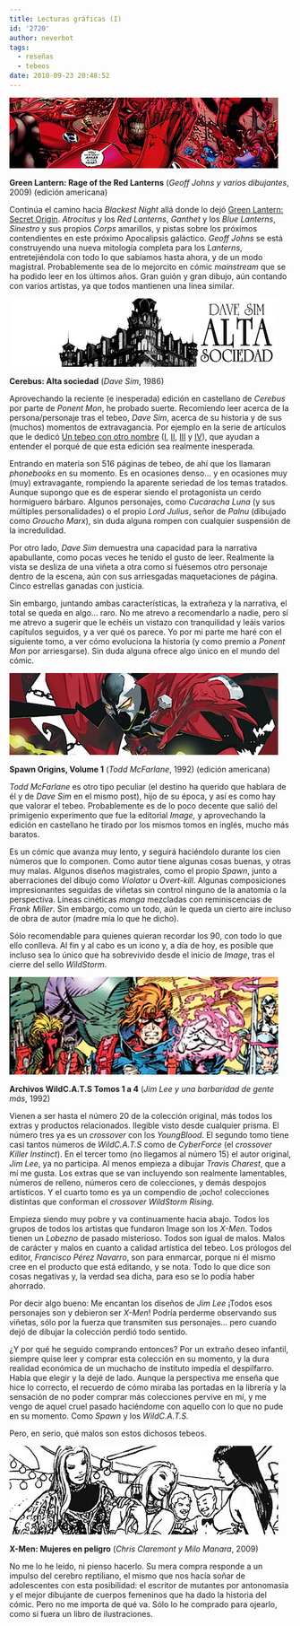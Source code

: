 ```yaml
---
title: Lecturas gráficas (I)
id: '2720'
author: neverbot
tags:
  - reseñas
  - tebeos
date: 2010-09-23 20:48:52
---
```


![red_lanterns.png](./lecturas-graficas-i/red_lanterns.png)  

**Green Lantern: Rage of the Red Lanterns** (_Geoff Johns y varios dibujantes_, 2009) (edición americana)

Continúa el camino hacia _Blackest Night_ allá donde lo dejó [Green Lantern: Secret Origin](/leido-green-lantern-secret-origin-de-geoff-johns/). _Atrocitus_ y los _Red Lanterns_, _Ganthet_ y los _Blue Lanterns_, _Sinestro_ y sus propios _Corps_ amarillos, y pistas sobre los próximos contendientes en este próximo Apocalipsis galáctico. _Geoff Johns_ se está construyendo una nueva mitología completa para los _Lanterns_, entretejiéndola con todo lo que sabíamos hasta ahora, y de un modo magistral. Probablemente sea de lo mejorcito en cómic _mainstream_ que se ha podido leer en los últimos años. Gran guión y gran dibujo, aún contando con varios artistas, ya que todos mantienen una línea similar.

![cerebus.png](./lecturas-graficas-i/cerebus.png)

**Cerebus: Alta sociedad** (_Dave Sim_, 1986)

Aprovechando la reciente (e inesperada) edición en castellano de _Cerebus_ por parte de _Ponent Mon_, he probado suerte. Recomiendo leer acerca de la persona/personaje tras el tebeo, _Dave Sim_, acerca de su historia y de sus (muchos) momentos de extravagancia. Por ejemplo en la serie de artículos que le dedicó [Un tebeo con otro nombre](http://www.untebeoconotronombre.com/) ([I](http://www.untebeoconotronombre.com/archive/2009/dave_sim_un_hombre_una_obra.html), [II](http://www.untebeoconotronombre.com/archive/2009/dave_sim_un_hombre_una_obra_-_ii.html), [III](http://www.untebeoconotronombre.com/archive/2009/dave_sim_un_hombre_una_obra_-_iii.html) y [IV](http://www.untebeoconotronombre.com/archive/2009/dave_sim_un_hombre_una_obra_y_iv.html)), que ayudan a entender el porqué de que esta edición sea realmente inesperada.

Entrando en materia son 516 páginas de tebeo, de ahí que los llamaran _phonebooks_ en su momento. Es en ocasiones denso... y en ocasiones muy (muy) extravagante, rompiendo la aparente seriedad de los temas tratados. Aunque supongo que es de esperar siendo el protagonista un cerdo hormiguero bárbaro. Algunos personajes, como _Cucaracha Luna_ (y sus múltiples personalidades) o el propio _Lord Julius_, señor de _Palnu_ (dibujado como _Groucho Marx_), sin duda alguna rompen con cualquier suspensión de la incredulidad.

Por otro lado, _Dave Sim_ demuestra una capacidad para la narrativa apabullante, como pocas veces he tenido el gusto de leer. Realmente la vista se desliza de una viñeta a otra como si fuésemos otro personaje dentro de la escena, aún con sus arriesgadas maquetaciones de página. Cinco estrellas ganadas con justicia.

Sin embargo, juntando ambas características, la extrañeza y la narrativa, el total se queda en algo... raro. No me atrevo a recomendarlo a nadie, pero sí me atrevo a sugerir que le echéis un vistazo con tranquilidad y leáis varios capítulos seguidos, y a ver qué os parece. Yo por mi parte me haré con el siguiente tomo, a ver cómo evoluciona la historia (y como premio a _Ponent Mon_ por arriesgarse). Sin duda alguna ofrece algo único en el mundo del cómic.

![spawn.png](./lecturas-graficas-i/spawn.png)  

**Spawn Origins, Volume 1** (_Todd McFarlane_, 1992) (edición americana)

_Todd McFarlane_ es otro tipo peculiar (el destino ha querido que hablara de él y de _Dave Sim_ en el mismo post), hijo de su época, y así es como hay que valorar el tebeo. Probablemente es de lo poco decente que salió del primigenio experimento que fue la editorial _Image,_ y aprovechando la edición en castellano he tirado por los mismos tomos en inglés, mucho más baratos.

Es un cómic que avanza muy lento, y seguirá haciéndolo durante los cien números que lo componen. Como autor tiene algunas cosas buenas, y otras muy malas. Algunos diseños magistrales, como el propio _Spawn_, junto a aberraciones del dibujo como _Violator_ u _Overt-kill_. Algunas composiciones impresionantes seguidas de viñetas sin control ninguno de la anatomía o la perspectiva. Líneas cinéticas _manga_ mezcladas con reminiscencias de _Frank Miller_. Sin embargo, como un todo, aún le queda un cierto aire incluso de obra de autor (madre mía lo que he dicho).

Sólo recomendable para quienes quieran recordar los 90, con todo lo que ello conlleva. Al fin y al cabo es un icono y, a día de hoy, es posible que incluso sea lo único que ha sobrevivido desde el inicio de _Image_, tras el cierre del sello _WildStorm_.

![wildcats.png](./lecturas-graficas-i/wildcats.png)  

**Archivos WildC.A.T.S Tomos 1 a 4** (_Jim Lee y una barbaridad de gente más_, 1992)

Vienen a ser hasta el número 20 de la colección original, más todos los extras y productos relacionados. Ilegible visto desde cualquier prisma. El número tres ya es un _crossover_ con los _YoungBlood_. El segundo tomo tiene casi tantos números de _WildC.A.T.S_ como de _CyberForce_ (el _crossover_ _Killer Instinct_). En el tercer tomo (no llegamos al número 15) el autor original, _Jim Lee_, ya no participa. Al menos empieza a dibujar _Travis Charest_, que a mí me gusta. Los extras que se van incluyendo son realmente lamentables, números de relleno, números cero de colecciones, y demás despojos artísticos. Y el cuarto tomo es ya un compendio de ¡ocho! colecciones distintas que conforman el _crossover_ _WildStorm Rising_.

Empieza siendo muy pobre y va continuamente hacia abajo. Todos los grupos de todos los artistas que fundaron Image son los _X-Men_. Todos tienen un _Lobezno_ de pasado misterioso. Todos son igual de malos. Malos de carácter y malos en cuanto a calidad artística del tebeo. Los prólogos del editor, _Francisco Pérez Navarro_, son para enmarcar, porque ni él mismo cree en el producto que está editando, y se nota. Todo lo que dice son cosas negativas y, la verdad sea dicha, para eso se lo podía haber ahorrado.

Por decir algo bueno: Me encantan los diseños de _Jim Lee_ ¡Todos esos personajes son y debieron ser _X-Men_! Podría perderme observando sus viñetas, sólo por la fuerza que transmiten sus personajes... pero cuando dejó de dibujar la colección perdió todo sentido.

¿Y por qué he seguido comprando entonces? Por un extraño deseo infantil, siempre quise leer y comprar esta colección en su momento, y la dura realidad económica de un muchacho de instituto impedía el despilfarro. Había que elegir y la dejé de lado. Aunque la perspectiva me enseña que hice lo correcto, el recuerdo de cómo miraba las portadas en la librería y la sensación de no poder comprar más colecciones pervive en mí, y me vengo de aquel cruel pasado haciéndome con aquello con lo que no pude en su momento. Como _Spawn_ y los _WildC.A.T.S._

Pero, en serio, qué malos son estos dichosos tebeos.

**![manara.png](./lecturas-graficas-i/manara.png)**

**X-Men: Mujeres en peligro** (_Chris Claremont y Milo Manara_, 2009)

No me lo he leído, ni pienso hacerlo. Su mera compra responde a un impulso del cerebro reptiliano, el mismo que nos hacía soñar de adolescentes con esta posibilidad: el escritor de mutantes por antonomasia y el mejor dibujante de cuerpos femeninos que ha dado la historia del cómic. Pero no me importa de qué va. Sólo lo he comprado para ojearlo, como si fuera un libro de ilustraciones.
